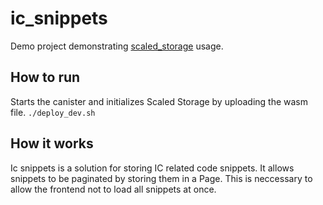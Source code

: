 # ic_snippets

Demo project demonstrating [scaled_storage](https://crates.io/crates/scaled_storage) usage.


## How to run
Starts the canister and initializes Scaled Storage by uploading the wasm file.
`./deploy_dev.sh`

## How it works
Ic snippets is a solution for storing IC related code snippets. It allows snippets to be paginated by storing them in a Page. This is neccessary to allow the frontend not to load all snippets at once.

